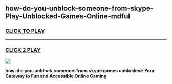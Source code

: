 
## how-do-you-unblock-someone-from-skype-Play-Unblocked-Games-Online-mdful
<h3>
<a href="https://premium76.site?title=how-do-you-unblock-someone-from-skype&ref=25A">CLICK TO PLAY</a></h3>
<hr>

<h3>
<a href="https://premium76.site?title=how-do-you-unblock-someone-from-skype&ref=25A">CLICK 2 PLAY</a>
  
</h3>

<a href="https://premium76.site?title=how-do-you-unblock-someone-from-skype&ref=25A"><img src="https://clearcache.store/games.png"></a>


**how-do-you-unblock-someone-from-skype games unblocked: Your Gateway to Fun and Accessible Online Gaming**

